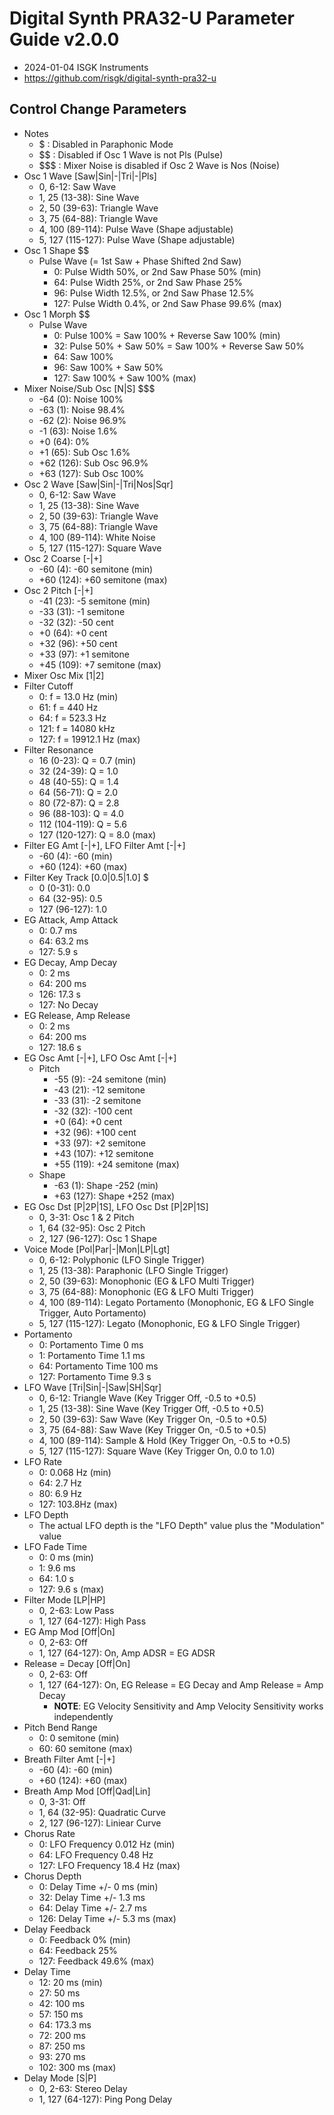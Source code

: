 # Digital Synth PRA32-U Parameter Guide v2.0.0

- 2024-01-04 ISGK Instruments
- <https://github.com/risgk/digital-synth-pra32-u>

## Control Change Parameters

- Notes
    - $ : Disabled in Paraphonic Mode
    - $$ : Disabled if Osc 1 Wave is not Pls (Pulse)
    - $$$ : Mixer Noise is disabled if Osc 2 Wave is Nos (Noise)
- Osc 1 Wave [Saw|Sin|-|Tri|-|Pls]
    - 0, 6-12: Saw Wave
    - 1, 25 (13-38): Sine Wave
    - 2, 50 (39-63): Triangle Wave
    - 3, 75 (64-88): Triangle Wave
    - 4, 100 (89-114): Pulse Wave (Shape adjustable)
    - 5, 127 (115-127): Pulse Wave (Shape adjustable)
- Osc 1 Shape $$
    - Pulse Wave (= 1st Saw + Phase Shifted 2nd Saw)
        - 0: Pulse Width 50%, or 2nd Saw Phase 50% (min)
        - 64: Pulse Width 25%, or 2nd Saw Phase 25%
        - 96: Pulse Width 12.5%, or 2nd Saw Phase 12.5%
        - 127: Pulse Width 0.4%, or 2nd Saw Phase 99.6% (max)
- Osc 1 Morph $$
    - Pulse Wave
        - 0: Pulse 100% = Saw 100% + Reverse Saw 100% (min)
        - 32: Pulse 50% + Saw 50% = Saw 100% + Reverse Saw 50%
        - 64: Saw 100%
        - 96: Saw 100% + Saw 50%
        - 127: Saw 100% + Saw 100% (max)
- Mixer Noise/Sub Osc [N|S] $$$
    - -64 (0): Noise 100%
    - -63 (1): Noise 98.4%
    - -62 (2): Noise 96.9%
    - -1 (63): Noise 1.6%
    - +0 (64): 0%
    - +1 (65): Sub Osc 1.6%
    - +62 (126): Sub Osc 96.9%
    - +63 (127): Sub Osc 100%
- Osc 2 Wave [Saw|Sin|-|Tri|Nos|Sqr]
    - 0, 6-12: Saw Wave
    - 1, 25 (13-38): Sine Wave
    - 2, 50 (39-63): Triangle Wave
    - 3, 75 (64-88): Triangle Wave
    - 4, 100 (89-114): White Noise
    - 5, 127 (115-127): Square Wave
- Osc 2 Coarse [-|+]
    - -60 (4): -60 semitone (min)
    - +60 (124): +60 semitone (max)
- Osc 2 Pitch [-|+]
    - -41 (23): -5 semitone (min)
    - -33 (31): -1 semitone
    - -32 (32): -50 cent
    - +0 (64): +0 cent
    - +32 (96): +50 cent
    - +33 (97): +1 semitone
    - +45 (109): +7 semitone (max)
- Mixer Osc Mix [1|2]
- Filter Cutoff
    - 0: f = 13.0 Hz (min)
    - 61: f = 440 Hz
    - 64: f = 523.3 Hz
    - 121: f = 14080 kHz
    - 127: f = 19912.1 Hz (max)
- Filter Resonance
    - 16 (0-23): Q = 0.7 (min)
    - 32 (24-39): Q = 1.0
    - 48 (40-55): Q = 1.4
    - 64 (56-71): Q = 2.0
    - 80 (72-87): Q = 2.8
    - 96 (88-103): Q = 4.0
    - 112 (104-119): Q = 5.6
    - 127 (120-127): Q = 8.0 (max)
- Filter EG Amt [-|+], LFO Filter Amt [-|+]
    - -60 (4): -60 (min)
    - +60 (124): +60 (max)
- Filter Key Track [0.0|0.5|1.0] $
    - 0 (0-31): 0.0
    - 64 (32-95): 0.5
    - 127 (96-127): 1.0
- EG Attack, Amp Attack
    - 0: 0.7 ms
    - 64: 63.2 ms
    - 127: 5.9 s
- EG Decay, Amp Decay
    - 0: 2 ms
    - 64: 200 ms
    - 126: 17.3 s
    - 127: No Decay
- EG Release, Amp Release
    - 0: 2 ms
    - 64: 200 ms
    - 127: 18.6 s
- EG Osc Amt [-|+], LFO Osc Amt [-|+]
    - Pitch
        - -55 (9): -24 semitone (min)
        - -43 (21): -12 semitone
        - -33 (31): -2 semitone
        - -32 (32): -100 cent
        - +0 (64): +0 cent
        - +32 (96): +100 cent
        - +33 (97): +2 semitone
        - +43 (107): +12 semitone
        - +55 (119): +24 semitone (max)
    - Shape
        - -63 (1): Shape -252 (min)
        - +63 (127): Shape +252 (max)
- EG Osc Dst [P|2P|1S], LFO Osc Dst [P|2P|1S]
    - 0, 3-31: Osc 1 & 2 Pitch
    - 1, 64 (32-95): Osc 2 Pitch
    - 2, 127 (96-127): Osc 1 Shape
- Voice Mode [Pol|Par|-|Mon|LP|Lgt]
    - 0, 6-12: Polyphonic (LFO Single Trigger)
    - 1, 25 (13-38): Paraphonic (LFO Single Trigger)
    - 2, 50 (39-63): Monophonic (EG & LFO Multi Trigger)
    - 3, 75 (64-88): Monophonic (EG & LFO Multi Trigger)
    - 4, 100 (89-114): Legato Portamento (Monophonic, EG & LFO Single Trigger, Auto Portamento)
    - 5, 127 (115-127): Legato (Monophonic, EG & LFO Single Trigger)
- Portamento
    - 0: Portamento Time 0 ms
    - 1: Portamento Time 1.1 ms
    - 64: Portamento Time 100 ms
    - 127: Portamento Time 9.3 s
- LFO Wave [Tri|Sin|-|Saw|SH|Sqr]
    - 0, 6-12: Triangle Wave (Key Trigger Off, -0.5 to +0.5)
    - 1, 25 (13-38): Sine Wave (Key Trigger Off, -0.5 to +0.5)
    - 2, 50 (39-63): Saw Wave (Key Trigger On, -0.5 to +0.5)
    - 3, 75 (64-88): Saw Wave (Key Trigger On, -0.5 to +0.5)
    - 4, 100 (89-114): Sample & Hold (Key Trigger On, -0.5 to +0.5)
    - 5, 127 (115-127): Square Wave (Key Trigger On, 0.0 to 1.0)
- LFO Rate
    - 0: 0.068 Hz (min)
    - 64: 2.7 Hz
    - 80: 6.9 Hz
    - 127: 103.8Hz (max)
- LFO Depth
    - The actual LFO depth is the "LFO Depth" value plus the "Modulation" value
- LFO Fade Time
    - 0: 0 ms (min)
    - 1: 9.6 ms
    - 64: 1.0 s
    - 127: 9.6 s (max)
- Filter Mode [LP|HP]
    - 0, 2-63: Low Pass
    - 1, 127 (64-127): High Pass
- EG Amp Mod [Off|On]
    - 0, 2-63: Off
    - 1, 127 (64-127): On, Amp ADSR = EG ADSR
- Release = Decay [Off|On]
    - 0, 2-63: Off
    - 1, 127 (64-127): On, EG Release = EG Decay and Amp Release = Amp Decay
        - **NOTE**: EG Velocity Sensitivity and Amp Velocity Sensitivity works independently
- Pitch Bend Range
    - 0: 0 semitone (min)
    - 60: 60 semitone (max)
- Breath Filter Amt [-|+]
    - -60 (4): -60 (min)
    - +60 (124): +60 (max)
- Breath Amp Mod [Off|Qad|Lin]
    - 0, 3-31: Off
    - 1, 64 (32-95): Quadratic Curve
    - 2, 127 (96-127): Liniear Curve
- Chorus Rate
    - 0: LFO Frequency 0.012 Hz (min)
    - 64: LFO Frequency 0.48 Hz
    - 127: LFO Frequency 18.4 Hz (max)
- Chorus Depth
    - 0: Delay Time +/- 0 ms (min)
    - 32: Delay Time +/- 1.3 ms
    - 64: Delay Time +/- 2.7 ms
    - 126: Delay Time +/- 5.3 ms (max)
- Delay Feedback
    - 0: Feedback 0% (min)
    - 64: Feedback 25%
    - 127: Feedback 49.6% (max)
- Delay Time
    - 12: 20 ms (min)
    - 27: 50 ms
    - 42: 100 ms
    - 57: 150 ms
    - 64: 173.3 ms
    - 72: 200 ms
    - 87: 250 ms
    - 93: 270 ms
    - 102: 300 ms (max)
- Delay Mode [S|P]
    - 0, 2-63: Stereo Delay
    - 1, 127 (64-127): Ping Pong Delay
